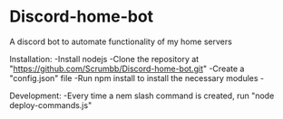 
# Discord-home-bot
A discord bot to automate functionality of my home servers


Installation:
    -Install nodejs
    -Clone the repository at "https://github.com/Scrumbb/Discord-home-bot.git"
    -Create a "config.json" file
    -Run npm install to install the necessary modules
    -

Development:
    -Every time a nem slash command is created, run "node deploy-commands.js"